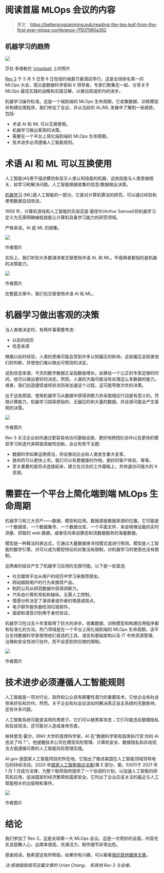 # 阅读首届 MLOps 会议的内容

> 原文：<https://betterprogramming.pub/reading-the-tea-leaf-from-the-first-ever-mlops-conference-7f507990a392>

## 机器学习的趋势

![](img/b7ffe1c70c9cd8682c62a90d84644d75.png)

莎拉·多维勒在 [Unsplash](https://unsplash.com?utm_source=medium&utm_medium=referral) 上的照片

[Rev 3](https://rev.dominodatalab.com/) 于 5 月 5 日至 6 日在纽约侯爵万豪酒店举行。这是全球排名第一的 MLOps 大会，观众是数据科学家和 It 领导者。专家们聚集在一起，分享关于 MLOps 最佳实践的战略和实践见解，以推动其组织内的进步。

机器学习操作标准。这是一个端到端的 MLOps 生命周期，它收集数据、训练模型并构建应用程序。我们参加了会议，并从当前的 AL/ML 发展中了解到一些趋势，包括:

*   术语 AI 和 ML 可以互换使用。
*   机器学习做出客观的决策。
*   需要在一个平台上简化端到端的 MLOps 生命周期。
*   技术进步必须遵循人工智能规则。

# 术语 AI 和 ML 可以互换使用

人工智能(AI)用于描述模仿和显示人类认知技能的机器，这些技能与人类思维相关，如学习和解决问题。人工智能根据收集的信息/数据做出决策。

[机器学习](https://en.wikipedia.org/wiki/Machine_learning) (ML)是人工智能的一部分。它是对计算机算法的研究，可以通过经验和使用数据自动改进。

1959 年，计算机游戏和人工智能的先驱亚瑟·塞缪尔(Arthur Samuel)将机器学习定义为无需明确编程就能让计算机具备学习能力的研究领域。

严格来说，AI 是 ML 的超集。

![](img/3e1fe4c684046f555ca4205d0704d8bc.png)

作者图片

实际上，我们听到大多数演讲者交替使用术语 AL 和 ML。毕竟两者都指的是机器的决策能力。

![](img/af55d57d44433251c9b20fd169d25a24.png)

作者图片

在整篇文章中，我们也交替使用术语 AI 和 ML。

# 机器学习做出客观的决策

当人类做决定时，有两件事需要考虑:

*   以前的经历
*   信息来源

根据以前的经验，人类的思维可能会受到许多认知偏见的影响，这些偏见会损害他们的判断，并使他们难以做出可预测的决定。

说到信息来源，今天的数字数据正呈指数级增长。如果给一个公正的专家足够的时间，他可以做出更好的决定。然而，人类的大脑可能没有处理这么多数据的能力。或者，我们创造捷径或经验法则来加速这个过程，这可能导致次优的决策。

出于这些原因，使用机器学习从数据中获得洞察力并采取相应行动是有意义的。凭借计算能力，机器学习探索原始的、无偏见的和大量的数据，并且很可能会产生客观的决策。

![](img/8a3d918469e33e565bace55679449df6.png)

作者图片

Rev 3 关注企业如何通过更容易地访问基础设施、更好地跨团队协作以及更快的模型学习和迭代来释放突破性创新。会议有若干主题:

*   数据科学如果运用得当，将会推动企业和人类发生重大变革。
*   救命药可以更快上市。我们可以有更健康的作物，更好的客户体验，等等。
*   至关重要的是将点连接起来，建立在过去的工作基础上，并快速访问强大的 It 资源。

# 需要在一个平台上简化端到端 MLOps 生命周期

机器学习有三大资产——数据、模型和应用。数据源是数据来源的位置。它可能是一个数据库、一个数据集市、一个数据仓库、一个平面文件、来自物理设备的实时测量、抓取的 web 数据，或者任何来自静态和流数据服务的海量数据。

模型是一种算法的表达式，它通过大量数据来寻找模式或进行预测。模型是人工智能的数学引擎。对可以成为模型特征的对象没有限制，对机器学习的使用也没有限制。

这两者的结合产生了机器学习应用的无限可能。以下是一些首选:

*   社交媒体平台从用户的经历中学习来推荐朋友。
*   网站跟踪用户的行为来推荐产品。
*   制药公司从研究数据中获得洞察力。
*   汽车由计算机导航和操纵，无需人工控制。
*   情感分析决定了演讲者或作者的情感或观点。
*   电子邮件服务器检测垃圾邮件。
*   面部和语音识别用于身份验证。

机器学习在过去十年里取得了巨大的进步。收集数据、训练模型和构建应用程序都有标准化的方法。热门领域是在一个平台上简化端到端的 MLOps 生命周期，该平台支持数据科学家使用他们首选的工具、语言和基础架构以及 IT 中央资源管理、治理和安全性进行协作，而不会受到供应商的限制。

![](img/be05ee9617b91fabfbdbdbc75a180016.png)

作者图片

# 技术进步必须遵循人工智能规则

人工智能是一项对行业、政府和公众具有颠覆性潜力的重要技术。它给企业和社会带来好处和炒作。然而，关于企业和社会应该如何解决真正自主系统的无数影响，还有许多问题。

人工智能系统可能是滥用的黑匣子。它们可以被黑客攻击；它们可能违反数据隐私和反歧视法，还可能对人造成身体伤害。

帕特里克·霍尔，BNH 大学的首席科学家。AI 在“数据科学家和首席执行官:你的 AI 违法了吗？”。他提醒技术公司在模型风险管理、计算机安全、数据隐私和非歧视法方面遵循可靠的人工智能风险管理实践。

AI.gov 是国家人工智能项目的所在地。它指出了推进美国在人工智能领域领导地位的持续活动。2020 年[国家人工智能倡议法案](https://www.congress.gov/116/crpt/hrpt617/CRPT-116hrpt617.pdf#page=1210)(第 E 部分，第。5001)于 2021 年 1 月 1 日成为法律，为整个联邦政府提供了一个协调的计划，以加速人工智能的研究和应用，促进国家的经济繁荣和国家安全。它列出了企业应该关注的最近与人工智能相关的出版物和事件。

![](img/fdc87b449fbe8ae03857329cf078b9c8.png)

作者图片

# 结论

我们参加了 Rev 3，这是全球第一大 MLOps 会议。这是一次奇妙的会面。内容充实且鼓舞人心，出席率很高，充满活力，制作细节非常出色。

感谢阅读。我希望这有所帮助。如果你有兴趣，可以看看[我的其他媒体文章](https://jenniferfubook.medium.com/jennifer-fus-web-development-publications-1a887e4454af)。

*注:感谢鼓励我写这篇文章的 Urian Chang、* *和其他 Rev 3 与会者。*